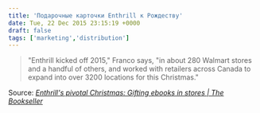 ```yaml
---
title: 'Подарочные карточки Enthrill к Рождеству'
date: Tue, 22 Dec 2015 23:15:19 +0000
draft: false
tags: ['marketing','distribution']
---
```


> "Enthrill kicked off 2015," Franco says, "in about 280 Walmart stores and a handful of others, and worked with retailers across Canada to expand into over 3200 locations for this Christmas."

Source: _[Enthrill's pivotal Christmas: Gifting ebooks in stores | The Bookseller](http://www.thebookseller.com/futurebook/pivoting-presents-enthrills-big-christmas-318806)_